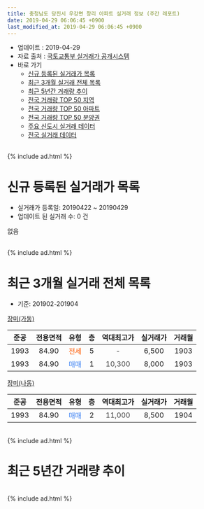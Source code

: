 ```yaml
---
title: 충청남도 당진시 우강면 창리 아파트 실거래 정보 (주간 레포트)
date: 2019-04-29 06:06:45 +0900
last_modified_at: 2019-04-29 06:06:45 +0900
---
```


* 업데이트 : 2019-04-29
* 자료 출처 : [국토교통부 실거래가 공개시스템](http://rt.molit.go.kr)
* 바로 가기
    * [신규 등록된 실거래가 목록](#신규-등록된-실거래가-목록)
    * [최근 3개월 실거래 전체 목록](#최근-3개월-실거래-전체-목록)
    * [최근 5년간 거래량 추이](#최근-5년간-거래량-추이)
    * [전국 거래량 TOP 50 지역](https://inasie.github.io/apt-trade-info/최근-3개월-전국에서-가장-거래가-많이-발생한-지역)
    * [전국 거래량 TOP 50 아파트](https://inasie.github.io/apt-trade-info/최근-3개월-전국에서-가장-거래가-많이-발생한-아파트)
    * [전국 거래량 TOP 50 분양권](https://inasie.github.io/apt-trade-info/최근-3개월-전국에서-가장-거래가-많이-발생한-분양권)
    * [주요 신도시 실거래 데이터](https://inasie.github.io/apt-trade-info/주요-신도시)
    * [전국 실거래 데이터](https://inasie.github.io/apt-trade-info/전국)
<br>
{% include ad.html %}
<br>

# 신규 등록된 실거래가 목록
* 실거래가 등록일: 20190422 ~ 20190429
* 업데이트 된 실거래 수: 0 건

없음

<br>
{% include ad.html %}
<br>

# 최근 3개월 실거래 전체 목록
* 기준: 201902-201904


[장미(가동)](https://search.naver.com/search.naver?query=%EC%B6%A9%EC%B2%AD%EB%82%A8%EB%8F%84+%EB%8B%B9%EC%A7%84%EC%8B%9C+%EC%9A%B0%EA%B0%95%EB%A9%B4+%EC%B0%BD%EB%A6%AC+%EC%9E%A5%EB%AF%B8%28%EA%B0%80%EB%8F%99%29)

|준공|전용면적|유형|층|역대최고가|실거래가|거래월|
|:---:|:---:|:---:|:---:|:---:|:---:|:---:|
|1993|84.90|<span style="color:#ff5a00">전세</span>|5|<span style="color:#444444">-</span>|6,500|1903|
|1993|84.90|<span style="color:#4285f3">매매</span>|1|<span style="color:#444444">10,300</span>|8,000|1903|

[장미(나동)](https://search.naver.com/search.naver?query=%EC%B6%A9%EC%B2%AD%EB%82%A8%EB%8F%84+%EB%8B%B9%EC%A7%84%EC%8B%9C+%EC%9A%B0%EA%B0%95%EB%A9%B4+%EC%B0%BD%EB%A6%AC+%EC%9E%A5%EB%AF%B8%28%EB%82%98%EB%8F%99%29)

|준공|전용면적|유형|층|역대최고가|실거래가|거래월|
|:---:|:---:|:---:|:---:|:---:|:---:|:---:|
|1993|84.90|<span style="color:#4285f3">매매</span>|2|<span style="color:#444444">11,000</span>|8,500|1904|


<br>
{% include ad.html %}
<br>

# 최근 5년간 거래량 추이


<div style="width:100%;">
    <canvas id="deal_progress" height="200"></canvas>
</div>

<script>
new Chart(document.getElementById("deal_progress"), {
    type: 'line',
    data: {
        labels: ['201404','201405','201406','201407','201408','201409','201410','201411','201412','201501','201502','201503','201504','201505','201506','201507','201508','201509','201510','201511','201512','201601','201602','201603','201604','201605','201606','201607','201608','201609','201610','201611','201612','201701','201702','201703','201704','201705','201706','201707','201708','201709','201710','201711','201712','201801','201802','201803','201804','201805','201806','201807','201808','201809','201810','201811','201812','201901','201902','201903','201904'],
        datasets: [{
            label: '매매',
            pointRadius: 1,
            data: [2, 3, 2, 0, 1, 1, 3, 1, 2, 2, 1, 3, 0, 0, 4, 2, 0, 4, 1, 1, 4, 0, 2, 1, 2, 2, 3, 2, 2, 2, 3, 0, 4, 2, 0, 2, 0, 3, 0, 1, 1, 2, 3, 0, 0, 0, 2, 1, 1, 0, 1, 2, 0, 1, 5, 0, 0, 3, 0, 1, 1],
            borderColor: "rgba(255, 201, 14, 1)",
            backgroundColor: "rgba(255, 201, 14, 0.5)",
            fill: false,
            lineTension: 0
        },{
            label: '전월세',
            pointRadius: 1,
            data: [0, 0, 0, 0, 0, 0, 0, 0, 0, 1, 0, 0, 0, 1, 0, 0, 0, 0, 0, 0, 0, 0, 0, 0, 1, 0, 0, 0, 1, 0, 1, 0, 2, 1, 0, 0, 0, 0, 1, 0, 0, 3, 0, 0, 0, 1, 1, 1, 1, 0, 0, 0, 0, 0, 1, 0, 0, 0, 0, 1, 0],
            borderColor: "rgba(0, 141, 185, 1)",
            backgroundColor: "rgba(0, 141, 185, 0.5)",
            fill: false,
            lineTension: 0
        }
        ]
    },
    options: {
        responsive: true,
        title: {
            display: false
        },
        tooltips: {
            mode: 'index',
            intersect: false
        },
        hover: {
            mode: 'nearest',
            intersect: true
        },
        scales: {
            xAxes: [{
                display: true,
                scaleLabel: {
                    display: true,
                    labelString: '년/월'
                }
            }],
            yAxes: [{
                display: true,
                ticks: {
                    suggestedMin: 0,
                },
                scaleLabel: {
                    display: true,
                    labelString: '실거래 수'
                }
            }]
        }
    }
});

</script>


<br>
{% include ad.html %}
<br>

